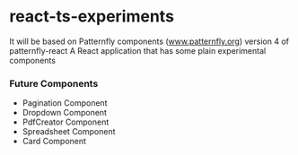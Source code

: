 # react-ts-experiments

It will be based on Patternfly components (www.patternfly.org) version 4 of patternfly-react
A React application that has some plain experimental components

### Future Components
- Pagination Component
- Dropdown Component
- PdfCreator Component
- Spreadsheet Component
- Card Component
